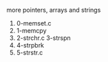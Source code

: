 more pointers, arrays and strings
1. 0-memset.c
2. 1-memcpy
3.  2-strchr.c
3-strspn 
5. 4-strpbrk
6. 5-strstr.c
